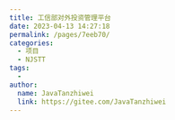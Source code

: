 ```yaml
---
title: 工信部对外投资管理平台
date: 2023-04-13 14:27:18
permalink: /pages/7eeb70/
categories:
  - 项目
  - NJSTT
tags:
  - 
author: 
  name: JavaTanzhiwei
  link: https://gitee.com/JavaTanzhiwei
---
```


